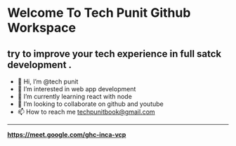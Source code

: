 # Welcome To Tech Punit Github Workspace

## try to improve your tech experience in full satck development .

- 👋 Hi, I’m @tech punit
- 👀 I’m interested in web app development
- 🌱 I’m currently learning react with node
- 💞️ I’m looking to collaborate on github and youtube
- 📫 How to reach me techpunitbook@gmail.com

<!---
techpunitbook/techpunitbook is a ✨ special ✨ repository because its `README.md` (this file) appears on your GitHub profile.
You can click the Preview link to take a look at your changes.
--->

<hr>

**https://meet.google.com/ghc-inca-vcp**

<marquee> </marquee>
